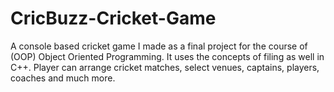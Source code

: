 # CricBuzz-Cricket-Game
A console based cricket game I made as a final project for the course of (OOP) Object Oriented Programming.
It uses the concepts of filing as well in C++.
Player can arrange cricket matches, select venues, captains, players, coaches and much more.
